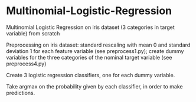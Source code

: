 # Multinomial-Logistic-Regression
Multinomial Logistic Regression on iris dataset (3 categories in target variable) from scratch

Preprocessing on iris dataset: standard rescaling with mean 0 and standard deviation 1 for each feature variable (see preprocess1.py); create dummy variables for the three categories of the nominal target variable (see preprocess4.py)

Create 3 logistic regression classifiers, one for each dummy variable.

Take argmax on the probability given by each classifier, in order to make predictions.
